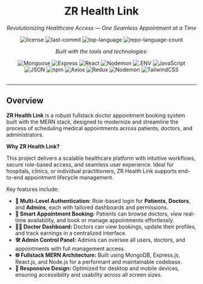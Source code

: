 <div id="top">

<!-- HEADER STYLE: CLASSIC -->
<div align="center">


# ZR Health Link

<em>Revolutionizing Healthcare Access — One Seamless Appointment at a Time</em>
<!-- BADGES: Static custom version -->
<img src="https://img.shields.io/badge/License-MIT-0080ff?style=flat&logo=opensourceinitiative&logoColor=white" alt="license">
<img src="https://img.shields.io/badge/Last_Commit-June_2025-0080ff?style=flat&logo=git&logoColor=white" alt="last-commit">
<img src="https://img.shields.io/badge/Top_Language-JavaScript-0080ff?style=flat&logo=javascript&logoColor=white" alt="top-language">
<img src="https://img.shields.io/badge/Languages_Used-4-0080ff?style=flat&logo=code&logoColor=white" alt="repo-language-count">

<em>Built with the tools and technologies:</em>

<img src="https://img.shields.io/badge/Mongoose-F04D35.svg?style=flat&logo=Mongoose&logoColor=white" alt="Mongoose">
<img src="https://img.shields.io/badge/Express-000000.svg?style=flat&logo=Express&logoColor=white" alt="Express">
<img src="https://img.shields.io/badge/React-61DAFB.svg?style=flat&logo=React&logoColor=black" alt="React">
<img src="https://img.shields.io/badge/Nodemon-76D04B.svg?style=flat&logo=Nodemon&logoColor=white" alt="Nodemon">
<img src="https://img.shields.io/badge/.ENV-ECD53F.svg?style=flat&logo=dotenv&logoColor=black" alt=".ENV">
<img src="https://img.shields.io/badge/JavaScript-F7DF1E.svg?style=flat&logo=JavaScript&logoColor=black" alt="JavaScript">
<br>
<img src="https://img.shields.io/badge/JSON-000000.svg?style=flat&logo=JSON&logoColor=white" alt="JSON">
<img src="https://img.shields.io/badge/npm-CB3837.svg?style=flat&logo=npm&logoColor=white" alt="npm">
<img src="https://img.shields.io/badge/Axios-5A29E4.svg?style=flat&logo=Axios&logoColor=white" alt="Axios">
<img src="https://img.shields.io/badge/Redux-764ABC.svg?style=flat&logo=Redux&logoColor=white" alt="Redux">
<img src="https://img.shields.io/badge/Nodemon-76D04B.svg?style=flat&logo=Nodemon&logoColor=white" alt="Nodemon">
<img src="https://img.shields.io/badge/TailwindCSS-38BDF8?style=flat&logo=tailwindcss&logoColor=white" alt="TailwindCSS">

</div>
<br>

---

## Overview

**ZR Health Link** is a robust fullstack doctor appointment booking system built with the MERN stack, designed to modernize and streamline the process of scheduling medical appointments across patients, doctors, and administrators.

**Why ZR Health Link?**

This project delivers a scalable healthcare platform with intuitive workflows, secure role-based access, and seamless user experience. Ideal for hospitals, clinics, or individual practitioners, ZR Health Link supports end-to-end appointment lifecycle management.

Key features include:

- **🔐 Multi-Level Authentication:** Role-based login for **Patients**, **Doctors**, and **Admins**, each with tailored dashboards and permissions.
- **📅 Smart Appointment Booking:** Patients can browse doctors, view real-time availability, and book or manage appointments effortlessly.
- **🧑‍⚕️ Doctor Dashboard:** Doctors can view bookings, update their profiles, and track earnings in a centralized interface.
- **🛠️ Admin Control Panel:** Admins can oversee all users, doctors, and appointments with full management access.
- **🌐 Fullstack MERN Architecture:** Built using MongoDB, Express.js, React.js, and Node.js for a performant and maintainable codebase.
- **📱 Responsive Design:** Optimized for desktop and mobile devices, ensuring accessibility and usability across all screen sizes.


